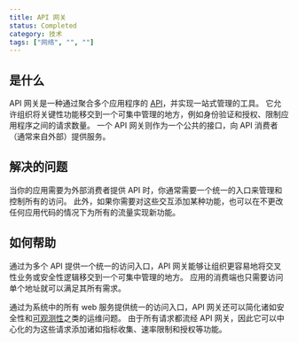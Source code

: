 ```yaml
---
title: API 网关
status: Completed
category: 技术
tags: ["网络", "", ""]
---
```



## 是什么

API 网关是一种通过聚合多个应用程序的 [API](/zh-cn/application-programming-interface/)，并实现一站式管理的工具。
它允许组织将关键性功能移交到一个可集中管理的地方，例如身份验证和授权、限制应用程序之间的请求数量。
一个 API 网关则作为一个公共的接口，向 API 消费者（通常来自外部）提供服务。

## 解决的问题

当你的应用需要为外部消费者提供 API 时，你通常需要一个统一的入口来管理和控制所有的访问。
此外，如果你需要对这些交互添加某种功能，也可以在不更改任何应用代码的情况下为所有的流量实现新功能。

## 如何帮助

通过为多个 API 提供一个统一的访问入口，API 网关能够让组织更容易地将交叉性业务或安全性逻辑移交到一个可集中管理的地方。
应用的消费端也只需要访问单个地址就可以满足其所有需求。

通过为系统中的所有 web 服务提供统一的访问入口，API 网关还可以简化诸如安全性和[可观测性](/observability/)之类的运维问题。
由于所有请求都流经 API 网关，因此它可以中心化的为这些请求添加诸如指标收集、速率限制和授权等功能。
